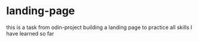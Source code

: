 # landing-page
this is a task from odin-project building a landing page to practice all skills I have learned so far
